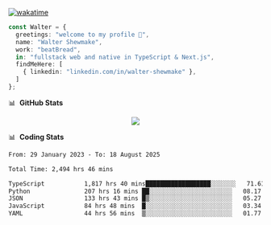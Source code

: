 [![wakatime](https://wakatime.com/badge/user/633611a5-2410-4a66-96ad-ce6a6df384d0.svg)](https://wakatime.com/@633611a5-2410-4a66-96ad-ce6a6df384d0)

```ts
const Walter = {
  greetings: "welcome to my profile 👋",
  name: "Walter Shewmake",
  work: "beatBread",
  in: "fullstack web and native in TypeScript & Next.js",
  findMeHere: [
    { linkedin: "linkedin.com/in/walter-shewmake" },
  ]
};
```

📊 &nbsp;**GitHub Stats**

<p align="center">
<img src="https://streak-stats.demolab.com?user=waltershewmake&theme=monokai&short_numbers=true)](https://git.io/streak-stats" />
</p>

📊 &nbsp;**Coding Stats**

<!--![Wwakatime stats](https://github-readme-stats.vercel.app/api/wakatime?username=waltershewmake&hide_title=true&hide_border=true&langs_count=5&bg_color=00000000&text_color=777)-->


<!--START_SECTION:waka-->

```txt
From: 29 January 2023 - To: 18 August 2025

Total Time: 2,494 hrs 46 mins

TypeScript           1,817 hrs 40 mins██████████████████░░░░░░░   71.61 %
Python               207 hrs 16 mins ██░░░░░░░░░░░░░░░░░░░░░░░   08.17 %
JSON                 133 hrs 43 mins █▒░░░░░░░░░░░░░░░░░░░░░░░   05.27 %
JavaScript           84 hrs 48 mins  █░░░░░░░░░░░░░░░░░░░░░░░░   03.34 %
YAML                 44 hrs 56 mins  ▒░░░░░░░░░░░░░░░░░░░░░░░░   01.77 %
```

<!--END_SECTION:waka-->
